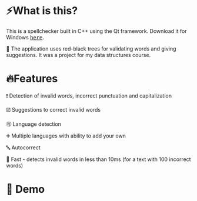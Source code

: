 # ⚡What is this?

This is a spellchecker built in C++ using the Qt framework. Download it for Windows <a href="https://github.com/user-attachments/files/15587943/spellcheck.zip"><kbd>here</kbd></a>.

🌳 The application uses red-black trees for validating words and giving suggestions. It was a project for my data structures course.

# 🔥Features

❗ Detection of invalid words, incorrect punctuation and capitalization

☑️ Suggestions to correct invalid words

🉑️ Language detection

➕ Multiple languages with ability to add your own

🔤 Autocorrect

💯 Fast - detects invalid words in less than 10ms (for a text with 100 incorrect words)

# 🚀 Demo

<p align="center">
  <img src="https://github.com/zslti/spellcheck/assets/82903515/655e7722-586a-4174-8064-08423491aecd" alt="" />
</p>
